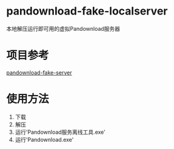 # pandownload-fake-localserver
本地解压运行即可用的虚拟Pandownload服务器

# 项目参考
[pandownload-fake-server](https://github.com/TkzcM/pandownload-fake-server/)

# 使用方法
1. 下载
2. 解压
3. 运行'Pandownload服务离线工具.exe'
4. 运行'Pandownload.exe'